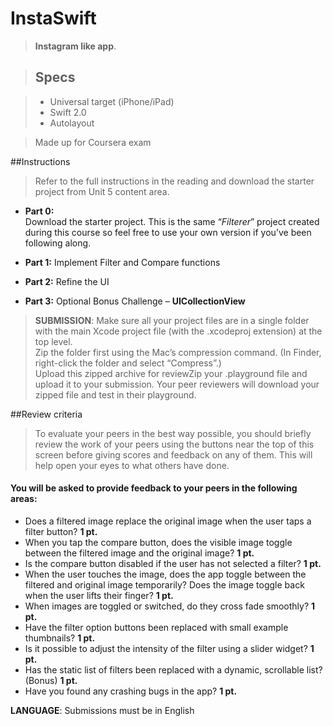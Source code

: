 # InstaSwift

> **Instagram like app**. 

> ## Specs

> * Universal target (iPhone/iPad)
> * Swift 2.0
> * Autolayout

> Made up for Coursera exam


##Instructions
> Refer to the full instructions in the reading and download the starter project from Unit 5 content area.

* **Part 0:**  
	Download the starter project. This is the same “*Filterer*” project created during this course so feel free to use your own version if you’ve been following along.

* **Part 1:**
	Implement Filter and Compare functions

* **Part 2:**
	Refine the UI

* **Part 3:**
	Optional Bonus Challenge – **UICollectionView**

> **SUBMISSION**: Make sure all your project files are in a single folder with the main Xcode project file (with the .xcodeproj extension) at the top level.  
> Zip the folder first using the Mac’s compression command. (In Finder, right-click the folder and select “Compress”.)  
> Upload this zipped archive for reviewZip your .playground file and upload it to your submission. Your peer reviewers will download your zipped file and test in their playground.


##Review criteria
> To evaluate your peers in the best way possible, you should briefly review the work of your peers using the buttons near the top of this screen before giving scores and feedback on any of them. This will help open your eyes to what others have done.

#### You will be asked to provide feedback to your peers in the following areas:

- Does a filtered image replace the original image when the user taps a filter button? **1 pt.**
- When you tap the compare button, does the visible image toggle between the filtered image and the original image? **1 pt.**
- Is the compare button disabled if the user has not selected a filter? **1 pt.**
- When the user touches the image, does the app toggle between the filtered and original image temporarily? Does the image toggle back when the user lifts their finger? **1 pt.**
- When images are toggled or switched, do they cross fade smoothly? **1 pt.**
- Have the filter option buttons been replaced with small example thumbnails? **1 pt.**
- Is it possible to adjust the intensity of the filter using a slider widget? **1 pt.**
- Has the static list of filters been replaced with a dynamic, scrollable list? (Bonus) **1 pt.**
- Have you found any crashing bugs in the app? **1 pt.**

**LANGUAGE**: Submissions must be in English


